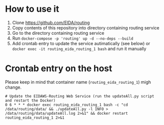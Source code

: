 # How to use it
1. Clone https://github.com/EIDA/routing
1. Copy contents of this repository into directory containing routing service
1. Go to the directory containing routing service
1. Run `docker-compose -p 'routing' up -d --no-deps --build`
1. Add crontab entry to update the service autimatically (see below) or `docker exec -it routing_eida_routing_1 bash` and run it manually

# Crontab entry on the host
Please keep in mind that container name (`routing_eida_routing_1`) migh change.
```
# Update the EIDAWS-Routing Web Service (run the updateAll.py script and restart the Docker)
0 6 * * * docker exec routing_eida_routing_1 bash -c "cd /data/routing/data/ && ./updateAll.py -l INFO > /data/routing/data/updateAll.log 2>&1" && docker restart routing_eida_routing_1 2>&1
```
